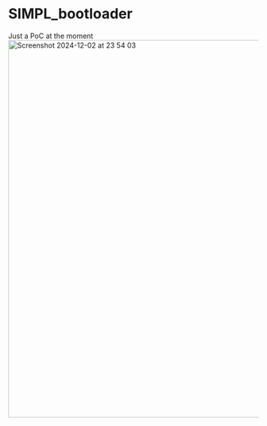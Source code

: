 # SIMPL_bootloader
Just a PoC at the moment
<img width="760" alt="Screenshot 2024-12-02 at 23 54 03" src="https://github.com/user-attachments/assets/2af1c613-e975-4d30-ac9a-0b7d66d18531">
